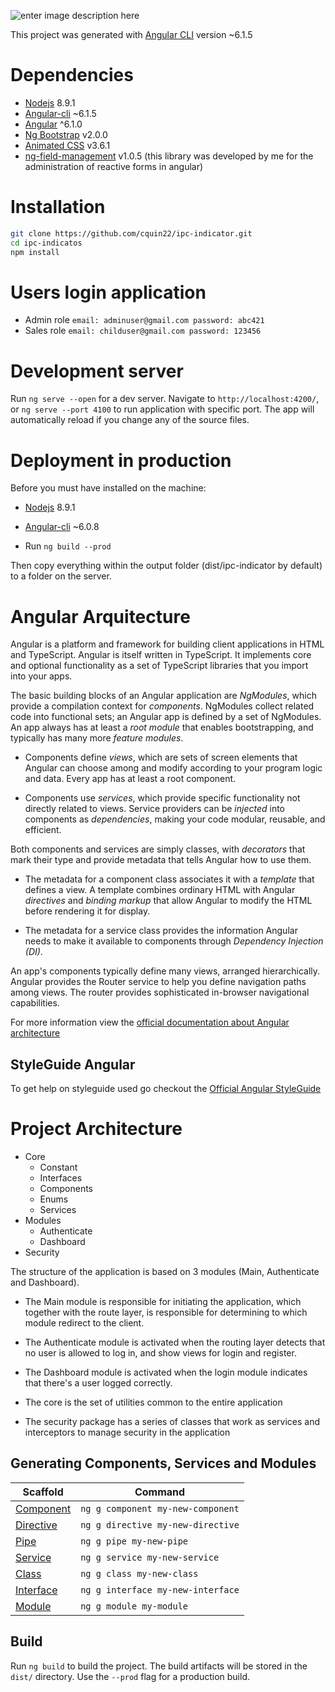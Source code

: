 ![enter image description here](http://res.cloudinary.com/cristianqr22/image/upload/v1545791339/blue-logo_adp67s.png)

This project was generated with [Angular CLI](https://github.com/angular/angular-cli) version ~6.1.5

# Dependencies

- [Nodejs](https://github.com/nodejs/node) 8.9.1
- [Angular-cli](https://github.com/angular/angular-cli) ~6.1.5
- [Angular](https://github.com/angular/angular) ^6.1.0
- [Ng Bootstrap](https://ng-bootstrap.github.io/#/home) v2.0.0
- [Animated CSS](https://daneden.github.io/animate.css/) v3.6.1
- [ng-field-management](https://www.npmjs.com/package/ng-field-management) v1.0.5 (this library was developed by me for the administration of reactive forms in angular)


# Installation

```bash
git clone https://github.com/cquin22/ipc-indicator.git
cd ipc-indicatos
npm install
```

# Users login application

- Admin role  ```email: adminuser@gmail.com password: abc421``` 
- Sales role  ```email: childuser@gmail.com password: 123456``` 

# Development server
Run `ng serve --open` for a dev server. Navigate to `http://localhost:4200/`, or `ng serve --port 4100` to run application with specific port.  The app will automatically reload if you change any of the source files.

# Deployment in production
Before you must have installed on the machine:
- [Nodejs](https://github.com/nodejs/node) 8.9.1
- [Angular-cli](https://github.com/angular/angular-cli) ~6.0.8


- Run  ```ng build --prod``` 

Then copy everything within the output folder (dist/ipc-indicator by default) to a folder on the server.


# Angular Arquitecture


Angular is a platform and framework for building client applications in HTML and TypeScript. Angular is itself written in TypeScript. It implements core and optional functionality as a set of TypeScript libraries that you import into your apps.

The basic building blocks of an Angular application are  _NgModules_, which provide a compilation context for  _components_. NgModules collect related code into functional sets; an Angular app is defined by a set of NgModules. An app always has at least a  _root module_  that enables bootstrapping, and typically has many more  _feature modules_.

-   Components define  _views_, which are sets of screen elements that Angular can choose among and modify according to your program logic and data. Every app has at least a root component.
    
-   Components use  _services_, which provide specific functionality not directly related to views. Service providers can be  _injected_  into components as  _dependencies_, making your code modular, reusable, and efficient.
    
Both components and services are simply classes, with  _decorators_  that mark their type and provide metadata that tells Angular how to use them.

-   The metadata for a component class associates it with a  _template_  that defines a view. A template combines ordinary HTML with Angular  _directives_  and  _binding markup_  that allow Angular to modify the HTML before rendering it for display.
    
-   The metadata for a service class provides the information Angular needs to make it available to components through  _Dependency Injection (DI)_.
    

An app's components typically define many views, arranged hierarchically. Angular provides the  Router  service to help you define navigation paths among views. The router provides sophisticated in-browser navigational capabilities.

For more information view the [official documentation about Angular architecture](https://angular.io/guide/architecture)

## StyleGuide Angular
To get help on styleguide used go checkout the [Official Angular StyleGuide](https://angular.io/guide/styleguide)


# Project Architecture

- Core 
    - Constant
    - Interfaces
    - Components
    - Enums
    - Services
- Modules
    - Authenticate
    - Dashboard
- Security

The structure of the application is based on 3 modules (Main, Authenticate and Dashboard).

- The Main module is responsible for initiating the application, which together with the route layer, is responsible for determining to which module redirect to the client.

- The Authenticate module is activated when the routing layer detects that no user is allowed to log in, and show views for login and register.

- The Dashboard module is activated when the login module indicates that there's a user logged correctly.

- The core is the set of utilities common to the entire application

- The security package has a series of classes that work as services and interceptors to manage security in the application


## Generating Components, Services and Modules

Scaffold  | Command
---       | ---
[Component](https://github.com/angular/angular-cli/wiki/generate-component) | `ng g component my-new-component`
[Directive](https://github.com/angular/angular-cli/wiki/generate-directive) | `ng g directive my-new-directive`
[Pipe](https://github.com/angular/angular-cli/wiki/generate-pipe)           | `ng g pipe my-new-pipe`
[Service](https://github.com/angular/angular-cli/wiki/generate-service)     | `ng g service my-new-service`
[Class](https://github.com/angular/angular-cli/wiki/generate-class)         | `ng g class my-new-class`
[Interface](https://github.com/angular/angular-cli/wiki/generate-interface) | `ng g interface my-new-interface`
[Module](https://github.com/angular/angular-cli/wiki/generate-module)       | `ng g module my-module`


## Build

Run `ng build` to build the project. The build artifacts will be stored in the `dist/` directory. Use the `--prod` flag for a production build.
